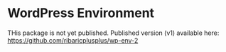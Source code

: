 # WordPress Environment

THis package is not yet published. Published version (v1) available here: https://github.com/ribaricplusplus/wp-env-2
